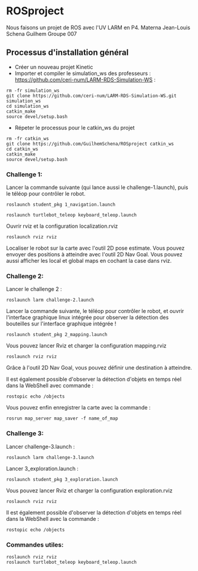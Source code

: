 # ROSproject

Nous faisons un projet de ROS avec l'UV LARM en P4.
Materna Jean-Louis
Schena Guilhem
Groupe 007

## Processus d'installation général

* Créer un nouveau projet Kinetic
* Importer et compiler le simulation_ws des professeurs : https://github.com/ceri-num/LARM-RDS-Simulation-WS :

````
rm -fr simulation_ws
git clone https://github.com/ceri-num/LARM-RDS-Simulation-WS.git simulation_ws
cd simulation_ws
catkin_make
source devel/setup.bash
````

* Répeter le processus pour le catkin_ws du projet

````
rm -fr catkin_ws
git clone https://github.com/GuilhemSchena/ROSproject catkin_ws
cd catkin_ws
catkin_make
source devel/setup.bash
````

### Challenge 1:

Lancer la commande suivante (qui lance aussi le challenge-1.launch), puis le téléop pour contrôler le robot. 

````
roslaunch student_pkg 1_navigation.launch
````
````
roslaunch turtlebot_teleop keyboard_teleop.launch
````

Ouvrir rviz et la configuration localization.rviz

````
roslaunch rviz rviz
````

Localiser le robot sur la carte avec l'outil 2D pose estimate. Vous pouvez envoyer des positions à atteindre avec l'outil 2D Nav Goal.
Vous pouvez aussi afficher les local et global maps en cochant la case dans rviz.

### Challenge 2:

Lancer le challenge 2 :
````
roslaunch larm challenge-2.launch
````
Lancer la commande suivante, le téléop pour contrôler le robot, et ouvrir l'interface graphique linux intégrée pour observer la détection des bouteilles sur l'interface graphique intégrée !

````
roslaunch student_pkg 2_mapping.launch
````

Vous pouvez lancer Rviz et charger la configuration mapping.rviz
````
roslaunch rviz rviz
````
Grâce à l'outil 2D Nav Goal, vous pouvez définir une destination à atteindre.

Il est également possible d'observer la détection d'objets en temps réel dans la WebShell avec commande :
````
rostopic echo /objects
````

Vous pouvez enfin enregistrer la carte avec la commande :
````
rosrun map_server map_saver -f name_of_map
````


### Challenge 3:

Lancer challenge-3.launch :
````
roslaunch larm challenge-3.launch
````

Lancer 3_exploration.launch :
````
roslaunch student_pkg 3_exploration.launch
````

Vous pouvez lancer Rviz et charger la configuration exploration.rviz
````
roslaunch rviz rviz
````

Il est également possible d'observer la détection d'objets en temps réel dans la WebShell avec la commande :
````
rostopic echo /objects
````


### Commandes utiles:

````
roslaunch rviz rviz
roslaunch turtlebot_teleop keyboard_teleop.launch
````
